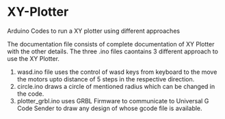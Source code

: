# XY-Plotter
Arduino Codes to run a XY plotter using different approaches


The documentation file consists of complete documentation of XY Plotter with the other details.
The three .ino files caontains 3 different approach to use the XY Plotter.
  1. wasd.ino file uses the control of wasd keys from keyboard to the move the motors upto distance of 5 steps in the respective direction.
  2. circle.ino draws a circle of mentioned radius which can be changed in the code.
  3. plotter_grbl.ino uses GRBL Firmware to communicate to Universal G Code Sender to draw any design of whose gcode file is available.
